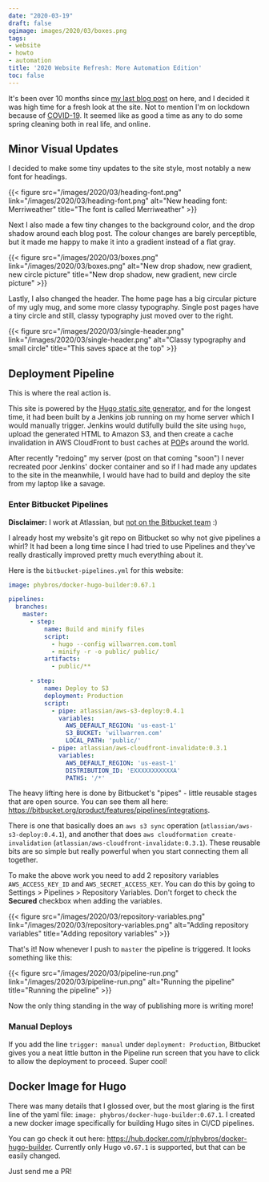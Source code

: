 ```yaml
---
date: "2020-03-19"
draft: false
ogimage: images/2020/03/boxes.png
tags:
- website
- howto
- automation
title: '2020 Website Refresh: More Automation Edition'
toc: false
---
```


It's been over 10 months since [my last blog post](/2019/05/running-kubernetes-on-ubuntu-18-04-virtualbox/) on here, and I decided it was
high time for a fresh look at the site. Not to mention I'm on lockdown because
of [COVID-19](https://en.wikipedia.org/wiki/Coronavirus_disease_2019). It seemed like as good a time as any to do some spring cleaning both in real life, and online.
<!--more-->

## Minor Visual Updates

I decided to make some tiny updates to the site style, most notably a new font
for headings.

{{< figure src="/images/2020/03/heading-font.png" link="/images/2020/03/heading-font.png" alt="New heading font: Merriweather" title="The font is called Merriweather" >}}

Next I also made a few tiny changes to the background color, and the drop
shadow around each blog post. The colour changes are barely perceptible, but
it made me happy to make it into a gradient instead of a flat gray.

{{< figure src="/images/2020/03/boxes.png" link="/images/2020/03/boxes.png" alt="New drop shadow, new gradient, new circle picture" title="New drop shadow, new gradient, new circle picture" >}}

Lastly, I also changed the header. The home page has a big circular picture of
my ugly mug, and some more classy typography. Single post pages have a tiny
circle and still, classy typography just moved over to the right.

{{< figure src="/images/2020/03/single-header.png" link="/images/2020/03/single-header.png" alt="Classy typography and small circle" title="This saves space at the top" >}}

## Deployment Pipeline

This is where the real action is.

This site is powered by the 
[Hugo static site generator](https://gohugo.io/), and for the longest
time, it had been built by a Jenkins job running on my home server which I
would manually trigger. Jenkins would dutifully build the site using `hugo`,
upload the generated HTML to Amazon S3, and then create a cache invalidation
in AWS CloudFront to bust caches at
[POP](https://en.wikipedia.org/wiki/Point_of_presence)s around the world.

After recently "redoing" my server (post on that coming "soon") I never
recreated poor Jenkins' docker container and so if I had made any updates to
the site in the meanwhile, I would have had to build and deploy the site from
my laptop like a savage.

### Enter Bitbucket Pipelines


**Disclaimer:** I work at Atlassian, but [not on the Bitbucket team](https://trello.com) :)


I already host my website's git repo on Bitbucket so why not give pipelines a
whirl? It had been a long time since I had tried to use Pipelines and they've
really drastically improved pretty much everything about it.

Here is the `bitbucket-pipelines.yml` for this website:

```yaml
image: phybros/docker-hugo-builder:0.67.1

pipelines:
  branches:
    master:
      - step:
          name: Build and minify files
          script:
            - hugo --config willwarren.com.toml
            - minify -r -o public/ public/
          artifacts:
            - public/**

      - step:
          name: Deploy to S3
          deployment: Production
          script:
            - pipe: atlassian/aws-s3-deploy:0.4.1
              variables:
                AWS_DEFAULT_REGION: 'us-east-1'
                S3_BUCKET: 'willwarren.com'
                LOCAL_PATH: 'public/'
            - pipe: atlassian/aws-cloudfront-invalidate:0.3.1
              variables:
                AWS_DEFAULT_REGION: 'us-east-1'
                DISTRIBUTION_ID: 'EXXXXXXXXXXXA'
                PATHS: '/*'
```

The heavy lifting here is done by Bitbucket's "pipes" - little reusable stages
that are open source. You can see them all here:
<https://bitbucket.org/product/features/pipelines/integrations>.

There is one that basically does an `aws s3 sync` operation
(`atlassian/aws-s3-deploy:0.4.1`), and another that does `aws cloudformation
create-invalidation` (`atlassian/aws-cloudfront-invalidate:0.3.1`). These
reusable bits are so simple but really powerful when you start connecting them
all together.

To make the above work you need to add 2 repository variables 
`AWS_ACCESS_KEY_ID` and `AWS_SECRET_ACCESS_KEY`. You can do this by going to
Settings > Pipelines > Repository Variables. Don't forget to check the
**Secured** checkbox when adding the variables.

{{< figure src="/images/2020/03/repository-variables.png" link="/images/2020/03/repository-variables.png" alt="Adding repository variables" title="Adding repository variables" >}}

That's it! Now whenever I push to `master` the pipeline is triggered. It looks
something like this:

{{< figure src="/images/2020/03/pipeline-run.png" link="/images/2020/03/pipeline-run.png" alt="Running the pipeline" title="Running the pipeline" >}}

Now the only thing standing in the way of publishing more is writing more!

### Manual Deploys

If you add the line `trigger: manual` under `deployment: Production`, 
Bitbucket gives you a neat little button in the Pipeline run screen that you
have to click to allow the deployment to proceed. Super cool!

## Docker Image for Hugo

There was many details that I glossed over, but the most glaring is the first
line of the yaml file: `image: phybros/docker-hugo-builder:0.67.1`. I created
a new docker image specifically for building Hugo sites in CI/CD pipelines.

You can go check it out here: 
<https://hub.docker.com/r/phybros/docker-hugo-builder>. Currently only Hugo
`v0.67.1` is supported, but that can be easily changed.

Just send me a PR!
